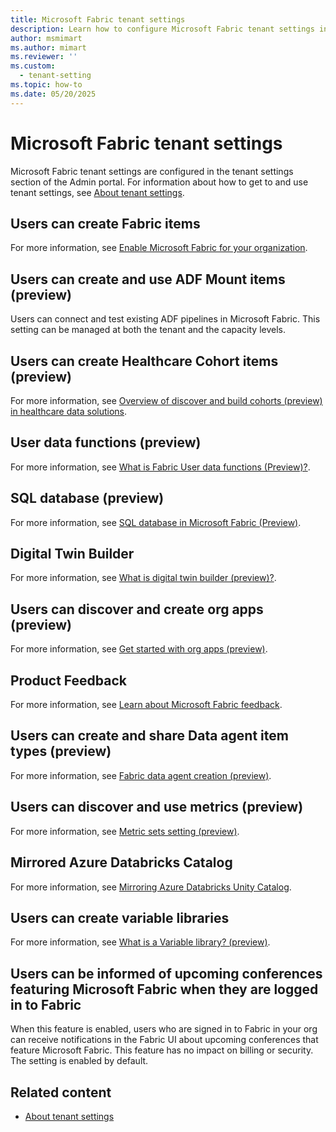 ```yaml
---
title: Microsoft Fabric tenant settings
description: Learn how to configure Microsoft Fabric tenant settings in Fabric.
author: msmimart
ms.author: mimart
ms.reviewer: ''
ms.custom:
  - tenant-setting
ms.topic: how-to
ms.date: 05/20/2025
---
```


# Microsoft Fabric tenant settings

Microsoft Fabric tenant settings are configured in the tenant settings section of the Admin portal. For information about how to get to and use tenant settings, see [About tenant settings](tenant-settings-index.md).

## Users can create Fabric items

For more information, see [Enable Microsoft Fabric for your organization](./fabric-switch.md).

## Users can create and use ADF Mount items (preview)

Users can connect and test existing ADF pipelines in Microsoft Fabric. This setting can be managed at both the tenant and the capacity levels.

## Users can create Healthcare Cohort items (preview)

For more information, see [Overview of discover and build cohorts (preview) in healthcare data solutions](/industry/healthcare/healthcare-data-solutions/discover-and-build-cohorts-overview).

## User data functions (preview)

For more information, see [What is Fabric User data functions (Preview)?](../data-engineering/user-data-functions/user-data-functions-overview.md).

## SQL database (preview)

For more information, see [SQL database in Microsoft Fabric (Preview)](../database/sql/overview.md).

## Digital Twin Builder

For more information, see [What is digital twin builder (preview)?](../real-time-intelligence/digital-twin-builder/overview.md).

## Users can discover and create org apps (preview)​

For more information, see [Get started with org apps (preview)](/power-bi/consumer/org-app-items/org-app-items).

## Product Feedback

For more information, see [Learn about Microsoft Fabric feedback](../fundamentals/feedback.md).

## Users can create and share Data agent item types (preview)

For more information, see [Fabric data agent creation (preview)](../data-science/concept-data-agent.md).

## Users can discover and use metrics (preview)

For more information, see [Metric sets setting (preview)](./service-admin-portal-goals-settings.md#metric-sets-setting-preview).

## Mirrored Azure Databricks Catalog

For more information, see [Mirroring Azure Databricks Unity Catalog](../database/mirrored-database/azure-databricks.md).

## Users can create variable libraries

For more information, see [What is a Variable library? (preview)](../cicd/variable-library/variable-library-overview.md).

## Users can be informed of upcoming conferences featuring Microsoft Fabric when they are logged in to Fabric

When this feature is enabled, users who are signed in to Fabric in your org can receive notifications in the Fabric UI about upcoming conferences that feature Microsoft Fabric. This feature has no impact on billing or security. The setting is enabled by default.

## Related content

* [About tenant settings](tenant-settings-index.md)
